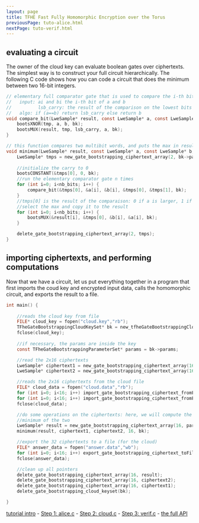 ```yaml
---
layout: page
title: TFHE Fast Fully Homomorphic Encryption over the Torus
previousPage: tuto-alice.html
nextPage: tuto-verif.html
---
```


## evaluating a circuit

The owner of the cloud key can evaluate boolean gates over ciphertexts. 
The simplest way is to construct your full circuit hierarchically. 
The following C code shows how you can code a circuit that does the
minimum between two 16-bit integers.

~~~c
// elementary full comparator gate that is used to compare the i-th bit:
//   input: ai and bi the i-th bit of a and b
//          lsb_carry: the result of the comparison on the lowest bits
//   algo: if (a==b) return lsb_carry else return b 
void compare_bit(LweSample* result, const LweSample* a, const LweSample* b, const LweSample* lsb_carry, LweSample* tmp, const TFheGateBootstrappingCloudKeySet* bk) {
    bootsXNOR(tmp, a, b, bk);
    bootsMUX(result, tmp, lsb_carry, a, bk);
}

// this function compares two multibit words, and puts the max in result
void minimum(LweSample* result, const LweSample* a, const LweSample* b, const int nb_bits, const TFheGateBootstrappingCloudKeySet* bk) {
    LweSample* tmps = new_gate_bootstrapping_ciphertext_array(2, bk->params);
    
    //initialize the carry to 0
    bootsCONSTANT(&tmps[0], 0, bk);
    //run the elementary comparator gate n times
    for (int i=0; i<nb_bits; i++) {
        compare_bit(&tmps[0], &a[i], &b[i], &tmps[0], &tmps[1], bk);
    }
    //tmps[0] is the result of the comparaison: 0 if a is larger, 1 if b is larger
    //select the max and copy it to the result
    for (int i=0; i<nb_bits; i++) {
        bootsMUX(&result[i], &tmps[0], &b[i], &a[i], bk);
    }

    delete_gate_bootstrapping_ciphertext_array(2, tmps);    
}
~~~


## importing ciphertexts, and performing computations

Now that we have a circuit, let us put everything together in a program
that first imports the coud key and encrypted input data, calls the
homomorphic circuit, and exports the result to a file.

~~~c
int main() {
    
    //reads the cloud key from file
    FILE* cloud_key = fopen("cloud.key","rb");
    TFheGateBootstrappingCloudKeySet* bk = new_tfheGateBootstrappingCloudKeySet_fromFile(cloud_key);
    fclose(cloud_key);
 
    //if necessary, the params are inside the key
    const TFheGateBootstrappingParameterSet* params = bk->params;

    //read the 2x16 ciphertexts
    LweSample* ciphertext1 = new_gate_bootstrapping_ciphertext_array(16, params);
    LweSample* ciphertext2 = new_gate_bootstrapping_ciphertext_array(16, params);

    //reads the 2x16 ciphertexts from the cloud file
    FILE* cloud_data = fopen("cloud.data","rb");
    for (int i=0; i<16; i++) import_gate_bootstrapping_ciphertext_fromFile(cloud_data, &ciphertext1[i], params);
    for (int i=0; i<16; i++) import_gate_bootstrapping_ciphertext_fromFile(cloud_data, &ciphertext2[i], params);
    fclose(cloud_data);

    //do some operations on the ciphertexts: here, we will compute the
    //minimum of the two
    LweSample* result = new_gate_bootstrapping_ciphertext_array(16, params);
    minimum(result, ciphertext1, ciphertext2, 16, bk);

    //export the 32 ciphertexts to a file (for the cloud)
    FILE* answer_data = fopen("answer.data","wb");
    for (int i=0; i<16; i++) export_gate_bootstrapping_ciphertext_toFile(answer_data, &result[i], params);
    fclose(answer_data);

    //clean up all pointers
    delete_gate_bootstrapping_ciphertext_array(16, result);
    delete_gate_bootstrapping_ciphertext_array(16, ciphertext2);
    delete_gate_bootstrapping_ciphertext_array(16, ciphertext1);
    delete_gate_bootstrapping_cloud_keyset(bk);

}
~~~

[tutorial intro](coding.html) - 
[Step 1: alice.c](tuto-alice.html) - 
[Step 2: cloud.c](tuto-cloud.html) - 
[Step 3: verif.c](tuto-verif.html) - 
[the full API](gate-bootstrapping-api.html) 



